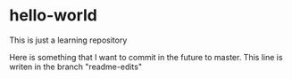 # hello-world
This is just a learning repository

Here is something that I want to commit in the future to master. This line is writen in the branch "readme-edits"
